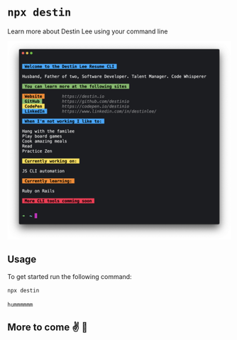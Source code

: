 # `npx destin`

Learn more about Destin Lee using your command line

![ClI Image](/public/app_img.png)

## Usage

To get started run the following command:

```sh
npx destin
```

`hummmmmm`

## More to come ✌️ 🚀
